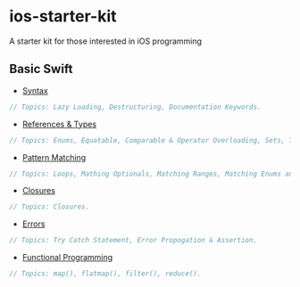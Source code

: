 # ios-starter-kit

A starter kit for those interested in iOS programming
 
## Basic Swift
* [Syntax](https://github.com/kingsley108/Swift-Notes/tree/main/Advanced%20Swift/Syntax) 
```swift 
// Topics: Lazy Loading, Destructuring, Documentation Keywords.
 ```
* [References & Types](https://github.com/kingsley108/Swift-Notes/tree/main/Advanced%20Swift/References%20%26%20Types)
```swift 
// Topics: Enums, Equatable, Comparable & Operator Overloading, Sets, Tuples, Generics, References.
 ```
* [Pattern Matching](https://github.com/kingsley108/Swift-Notes/tree/main/Advanced%20Swift/Patterns)
```swift 
// Topics: Loops, Mathing Optionals, Matching Ranges, Matching Enums and Associated Values.
 ```
* [Closures](https://github.com/kingsley108/Swift-Notes/tree/main/Advanced%20Swift/Closures)
```swift 
// Topics: Closures.
 ```
* [Errors](https://github.com/kingsley108/Swift-Notes/tree/main/Advanced%20Swift/Errors)
```swift 
// Topics: Try Catch Statement, Error Propogation & Assertion.
 ```
* [Functional Programming](https://github.com/kingsley108/Swift-Notes/tree/main/Advanced%20Swift/Functional%20Programming)
```swift 
// Topics: map(), flatmap(), filter(), reduce().
 ```

